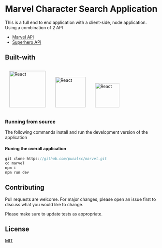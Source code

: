 # Marvel Character Search Application

This is a full end to end application with a client-side, node application.
Using a combination of 2 API

- [Marvel API](https://developer.marvel.com/)
- [Superhero API](https://superheroapi.com/)

## Built-with

<p>
  <img style="display:inline-block; padding:1em" alt="React"
  src="https://upload.wikimedia.org/wikipedia/commons/thumb/a/a7/React-icon.svg/1000px-React-icon.svg.png"
  width="120"
  />
  <img style="display:inline-block; padding:1em" alt="React"
  src="https://png2.cleanpng.com/sh/0ebc34d32fac00f5e40db6270aa5c172/L0KzQYm3VMI2N5d1j5H0aYP2gLBuTf5wbJYyguU2anH5ccTqkvlxfF58fdQ2YYDzfLrqggRqd58yfep5cnX2g37xk71kd551RadqZUDpSIXsVfU4PWQ8RqI9NkS8RIaBUcUzPGcAS6ICMEO7Roq1kP5o/kisspng-node-js-javascript-web-application-express-js-comp-5ae0f84e5e7537.0464945815246930703869.png"
  width="100"
  />
  <img style="display:inline-block; padding:1em" alt="React"
  src="https://i0.wp.com/blog.knoldus.com/wp-content/uploads/2019/06/graphql.png?w=600&ssl=1"
  width="80"
  />
  <img style="display:inline-block; padding:1em" alt="React"
  src="https://seeklogo.com/images/A/apollo-logo-DC7DD3C444-seeklogo.com.png"
  width="0"
  />
</p>

### Running from source

The following commands install and run the development version of the application

#### Runing the overall application

```javascript
git clone https://github.com/punalsc/marvel.git
cd marvel
npm i
npm run dev
```

## Contributing

Pull requests are welcome. For major changes, please open an issue first to discuss what you would like to change.

Please make sure to update tests as appropriate.

## License

[MIT](https://choosealicense.com/licenses/mit/)
